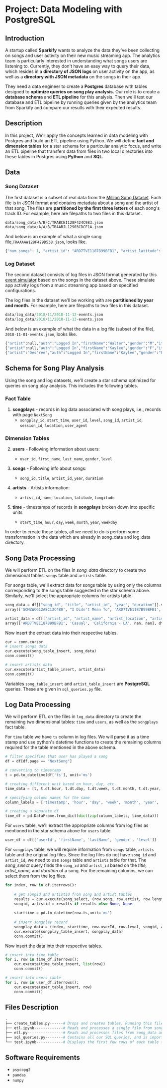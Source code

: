 # Project: Data Modeling with PostgreSQL

## Introduction

A startup called **Sparkify** wants to analyze the data they've been collecting on songs and user activity on their new music streaming app. The analytics team is particularly interested in understanding what songs users are listening to. Currently, they don't have an easy way to query their data, which resides in a **directory of JSON logs** on user activity on the app, as well as a **directory with JSON metadata** on the songs in their app.

They need a data engineer to create a **Postgres** database with tables designed to **optimize queries on song play analysis.** Our role is to create a **database schema** and **ETL pipeline** for this analysis. Then we'll test our database and ETL pipeline by running queries given by the analytics team from Sparkify and compare our results with their expected results.

## Description

In this project, We'll apply the concepts learned in data modeling with Postgres and build an ETL pipeline using Python. We will define **fact and dimension tables** for a star schema for a particular analytic focus, and write an ETL pipeline that transfers data from files in two local directories into these tables in Postgres using **Python** and **SQL.**

## Data

### Song Dataset

The first dataset is a subset of real data from the [Million Song Dataset](https://labrosa.ee.columbia.edu/millionsong/). Each file is in JSON format and contains metadata about a song and the artist of that song. The files are **partitioned by the first three letters** of each song's track ID. For example, here are filepaths to two files in this dataset.

```python
data/song_data/A/B/C/TRABCEI128F424C983.json
data/song_data/A/A/B/TRAABJL12903CDCF1A.json
```

And below is an example of what a single song file,`TRAAAAW128F429D538.json`, looks like.

```python
{"num_songs": 1, "artist_id": "ARD7TVE1187B99BFB1", "artist_latitude": null, "artist_longitude": null, "artist_location": "California - LA", "artist_name": "Casual", "song_id": "SOMZWCG12A8C13C480", "title": "I Didn't Mean To", "duration": 218.93179, "year": 0}
```

### Log Dataset

The second dataset consists of log files in JSON format generated by this [event simulator](https://github.com/Interana/eventsim) based on the songs in the dataset above. These simulate app activity logs from a music streaming app based on specified configurations.

The log files in the dataset we'll be working with are **partitioned by year and month.** For example, here are filepaths to two files in this dataset.

```python
data/log_data/2018/11/2018-11-12-events.json
data/log_data/2018/11/2018-11-13-events.json
```

And below is an example of what the data in a log file (subset of the file), `2018-11-01-events.json`, looks like.

```python
{"artist":null,"auth":"Logged In","firstName":"Walter","gender":"M","itemInSession":0,"lastName":"Frye","length":null,"level":"free","location":"San Francisco-Oakland-Hayward, CA","method":"GET","page":"Home","registration":1540919166796.0,"sessionId":38,"song":null,"status":200,"ts":1541105830796,"userAgent":"\"Mozilla\/5.0 (Macintosh; Intel Mac OS X 10_9_4) AppleWebKit\/537.36 (KHTML, like Gecko) Chrome\/36.0.1985.143 Safari\/537.36\"","userId":"39"}
{"artist":null,"auth":"Logged In","firstName":"Kaylee","gender":"F","itemInSession":0,"lastName":"Summers","length":null,"level":"free","location":"Phoenix-Mesa-Scottsdale, AZ","method":"GET","page":"Home","registration":1540344794796.0,"sessionId":139,"song":null,"status":200,"ts":1541106106796,"userAgent":"\"Mozilla\/5.0 (Windows NT 6.1; WOW64) AppleWebKit\/537.36 (KHTML, like Gecko) Chrome\/35.0.1916.153 Safari\/537.36\"","userId":"8"}
{"artist":"Des'ree","auth":"Logged In","firstName":"Kaylee","gender":"F","itemInSession":1,"lastName":"Summers","length":246.30812,"level":"free","location":"Phoenix-Mesa-Scottsdale, AZ","method":"PUT","page":"NextSong","registration":1540344794796.0,"sessionId":139,"song":"You Gotta Be","status":200,"ts":1541106106796,"userAgent":"\"Mozilla\/5.0 (Windows NT 6.1; WOW64) AppleWebKit\/537.36 (KHTML, like Gecko) Chrome\/35.0.1916.153 Safari\/537.36\"","userId":"8"}
```

## Schema for Song Play Analysis

Using the song and log datasets, we'll create a star schema optimized for queries  on song play analysis. This includes the following tables.

### Fact Table

1. **songplays** - records in log data associated with song plays, i.e., records with page `NextSong`
    - `songplay_id`, `start_time`, `user_id`, `level`, `song_id`, `artist_id`, `session_id`, `location`, `user_agent`

### Dimension Tables

2. **users** - Following information about users:
    - `user_id`, `first_name`, `last_name`, `gender`, `level`

3. **songs** - Following info about songs:
    - `song_id`, `title`, `artist_id`, `year`, `duration`

4. **artists** - Artists information:
    - `artist_id`, `name`, `location`, `latitude`, `longitude`

5. **time** - timestamps of records in **songplays** broken down into specific units
    - `start_time`, `hour`, `day`, `week`, `month`, `year`, `weekday`

In order to create these tables, all we need to do is perform some transformation in the data which are already in song_data and log_data directory.

## Song Data Processing

We will perform ETL on the files in *song_data* directory to create two dimensional tables: `songs` table and `artists` table.

For songs table, we'll extract data for songs table by using only the columns corresponding to the songs table suggested in the star schema above. Similarly, we'll select the appropriate columns for artists table.

```python
song_data = df[["song_id", "title", "artist_id", "year", "duration"]].values[0]
array(['SOMZWCG12A8C13C480', "I Didn't Mean To", 'ARD7TVE1187B99BFB1', 0, 218.93179], dtype=object)

artist_data = df[["artist_id", "artist_name", "artist_location", "artist_latitude", "artist_longitude"]].values[0]
array(['ARD7TVE1187B99BFB1', 'Casual', 'California - LA', nan, nan], dtype=object)
```

Now insert the extract data into their respective tables.

```python
cur = conn.cursor
# insert songs data
cur.execute(song_table_insert, song_data)
conn.commit()

# insert artists data
cur.execute(artist_table_insert, artist_data)
conn.commit()
```

Variables `song_table_insert` and `artist_table_insert` are **PostgreSQL** queries. These are given in `sql_queries.py` file.

## Log Data Processing

We will perform ETL on the files in `log_data` directory to create the remaining two dimensional tables: `time` and `users`, as well as the `songplays` fact table.

For `time` table we have `ts` column in log files. We will parse it as a time stamp and use python's datetime functions to create the remaining columns required for the table mentioned in the above schema.

```python
# filter specifies that user has played a song
df = df[df.page == "NextSong"]

# converting to timestamp
t = pd.to_datetime(df['ts'], unit='ms')

# creating different unit based on hour, day, etc.
time_data = [t, t.dt.hour, t.dt.day, t.dt.week, t.dt.month, t.dt.year, t.dt.weekday]

# specifying column names for the same
column_labels = ['timestamp', 'hour', 'day', 'week', 'month', 'year', 'weekday']

# creating a separate df
time_df = pd.DataFrame.from_dict(dict(zip(column_labels, time_data)))
```

For `users` table, we'll extract the appropriate columns from log files as mentioned in the star schema above for `users` table.

```python
user_df = df[['userId', 'firstName', 'lastName', 'gender', 'level']] 
```

For `songplays` table, we will require information from `songs` table, `artists` table and the original log files. Since the log files do not have `song_id` and `artist_id`, we need to use `songs` table and `artists` table for that. The *song_select* query finds the `song_id` and `artist_id` based on the *title, artist_name,* and *duration* of a song. For the remaining columns, we can select them from the log files.

```python
for index, row in df.iterrows():
    
    # get songid and artistid from song and artist tables
    results = cur.execute(song_select, (row.song, row.artist, row.length))
    songid, artistid = results if results else None, None
    
    starttime = pd.to_datetime(row.ts,unit='ms')
        
    # insert songplay record
    songplay_data = (index, starttime, row.userId, row.level, songid, artistid, row.sessionId, row.location, row.userAgent)
    cur.execute(songplay_table_insert, songplay_data)
    conn.commit()
```

Now insert the data into their respective tables.

```python
# insert into time table
for i, row in time_df.iterrows():
    cur.execute(time_table_insert, list(row))
    conn.commit()

# insert into users table
for i, row in user_df.iterrows():
    cur.execute(user_table_insert, row)
    conn.commit()
```

## Files Description

```python
.
├── create_tables.py------# Drops and creates tables. Running this file resets the tables before each time we run ETL scripts.
├── etl.ipynb-------------# Reads and processes a single file from song_data and log_data and loads the data into our tables.
├── etl.py----------------# Reads and processes files from song_data and log_data and loads them into our tables. We'll fill this based on ETL notebook.
├── sql_queries.py--------# Contains all our SQL queries, and is imported into the last three files above.
└── test.ipynb------------# Displays the first few rows of each table to let us check our database.
```

## Software Requirements

- `psycopg2`
- `pandas`
- `numpy`
